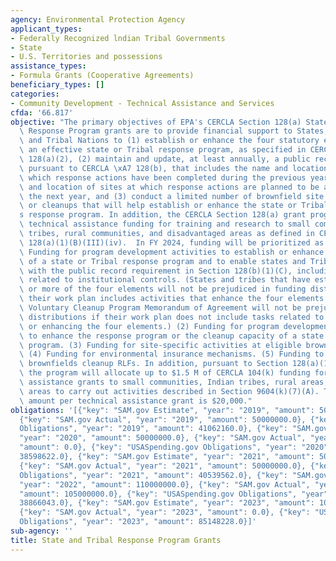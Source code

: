 ```yaml
---
agency: Environmental Protection Agency
applicant_types:
- Federally Recognized lndian Tribal Governments
- State
- U.S. Territories and possessions
assistance_types:
- Formula Grants (Cooperative Agreements)
beneficiary_types: []
categories:
- Community Development - Technical Assistance and Services
cfda: '66.817'
objective: "The primary objectives of EPA's CERCLA Section 128(a) State and Tribal\
  \ Response Program grants are to provide financial support to States, US Territories,\
  \ and Tribal Nations to (1) establish or enhance the four statutory elements of\
  \ an effective state or Tribal response program, as specified in CERCLA Section\
  \ 128(a)(2), (2) maintain and update, at least annually, a public record of sites,\
  \ pursuant to CERCLA \xA7 128(b), that includes the name and location of sites at\
  \ which response actions have been completed during the previous year and the name\
  \ and location of sites at which response actions are planned to be addressed in\
  \ the next year, and (3) conduct a limited number of brownfield site assessments\
  \ or cleanups that will help establish or enhance the state or Tribal Nation\u2019\
  s response program. In addition, the CERCLA Section 128(a) grant program provides\
  \ technical assistance funding for training and research to small communities, Indian\
  \ tribes, rural communities, and disadvantaged areas as defined in CERCLA Section\
  \ 128(a)(1)(B)(III)(iv).  In FY 2024, funding will be prioritized as follows: (1)\
  \ Funding for program development activities to establish or enhance the four elements\
  \ of a state or Tribal response program and to enable states and Tribes to comply\
  \ with the public record requirement in Section 128(b)(1)(C), including activities\
  \ related to institutional controls. (States and tribes that have established one\
  \ or more of the four elements will not be prejudiced in funding distributions if\
  \ their work plan includes activities that enhance the four elements. States with\
  \ Voluntary Cleanup Program Memorandum of Agreement will not be prejudiced in funding\
  \ distributions if their work plan does not include tasks related to establishing\
  \ or enhancing the four elements.) (2) Funding for program development activities\
  \ to enhance the response program or the cleanup capacity of a state or Tribal response\
  \ program. (3) Funding for site-specific activities at eligible brownfields sites.\
  \ (4) Funding for environmental insurance mechanisms. (5) Funding to capitalize\
  \ brownfields cleanup RLFs. In addition, pursuant to Section 128(a)(1)(B)(ii)(III),\
  \ the program will allocate up to $1.5 M of CERCLA 104(k) funding for technical\
  \ assistance grants to small communities, Indian tribes, rural areas, or disadvantaged\
  \ areas to carry out activities described in Section 9604(k)(7)(A). The maximum\
  \ amount per technical assistance grant is $20,000."
obligations: '[{"key": "SAM.gov Estimate", "year": "2019", "amount": 50000000.0},
  {"key": "SAM.gov Actual", "year": "2019", "amount": 50000000.0}, {"key": "USASpending.gov
  Obligations", "year": "2019", "amount": 41062160.0}, {"key": "SAM.gov Estimate",
  "year": "2020", "amount": 50000000.0}, {"key": "SAM.gov Actual", "year": "2020",
  "amount": 0.0}, {"key": "USASpending.gov Obligations", "year": "2020", "amount":
  38598622.0}, {"key": "SAM.gov Estimate", "year": "2021", "amount": 50000000.0},
  {"key": "SAM.gov Actual", "year": "2021", "amount": 50000000.0}, {"key": "USASpending.gov
  Obligations", "year": "2021", "amount": 40539562.0}, {"key": "SAM.gov Estimate",
  "year": "2022", "amount": 110000000.0}, {"key": "SAM.gov Actual", "year": "2022",
  "amount": 105000000.0}, {"key": "USASpending.gov Obligations", "year": "2022", "amount":
  38866043.0}, {"key": "SAM.gov Estimate", "year": "2023", "amount": 106000000.0},
  {"key": "SAM.gov Actual", "year": "2023", "amount": 0.0}, {"key": "USASpending.gov
  Obligations", "year": "2023", "amount": 85148228.0}]'
sub-agency: ''
title: State and Tribal Response Program Grants
---
```

